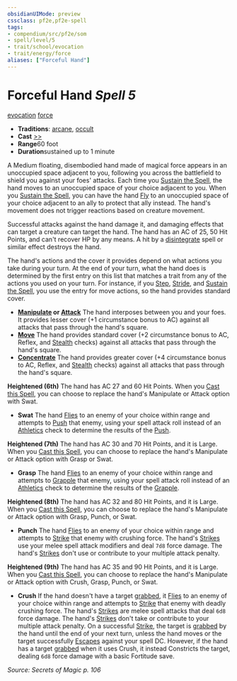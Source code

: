 ```yaml
---
obsidianUIMode: preview
cssclass: pf2e,pf2e-spell
tags:
- compendium/src/pf2e/som
- spell/level/5
- trait/school/evocation
- trait/energy/force
aliases: ["Forceful Hand"]
---
```

# Forceful Hand *Spell 5*   
[evocation](evocation.md)  [force](force.md)  

- **Traditions**: [arcane](arcane.md), [occult](occult.md)
- **Cast** [>>](chapter-9-playing-the-game.md#Actions "Two-Action") 
- **Range**60 foot
- **Duration**sustained up to 1 minute

A Medium floating, disembodied hand made of magical force appears in an unoccupied space adjacent to you, following you across the battlefield to shield you against your foes' attacks. Each time you [Sustain the Spell](sustain-a-spell.md), the hand moves to an unoccupied space of your choice adjacent to you. When you [Sustain the Spell](sustain-a-spell.md), you can have the hand [Fly](rules/actions/fly.md) to an unoccupied space of your choice adjacent to an ally to protect that ally instead. The hand's movement does not trigger reactions based on creature movement.

Successful attacks against the hand damage it, and damaging effects that can target a creature can target the hand. The hand has an AC of 25, 50 Hit Points, and can't recover HP by any means. A hit by a [disintegrate](compendium/spells/disintegrate.md) spell or similar effect destroys the hand.

The hand's actions and the cover it provides depend on what actions you take during your turn. At the end of your turn, what the hand does is determined by the first entry on this list that matches a trait from any of the actions you used on your turn. For instance, if you [Step](step.md), [Stride](stride.md), and [Sustain the Spell](sustain-a-spell.md), you use the entry for move actions, so the hand provides standard cover.

- **[Manipulate](manipulate.md) or [Attack](attack.md)** The hand interposes between you and your foes. It provides lesser cover (+1 circumstance bonus to AC) against all attacks that pass through the hand's square.
- **[Move](move.md)** The hand provides standard cover (+2 circumstance bonus to AC, Reflex, and [Stealth](../skills.md#Stealth) checks) against all attacks that pass through the hand's square.
- **[Concentrate](concentrate.md)** The hand provides greater cover (+4 circumstance bonus to AC, Reflex, and [Stealth](../skills.md#Stealth) checks) against all attacks that pass through the hand's square.

**Heightened (6th)** The hand has AC 27 and 60 Hit Points. When you [Cast this Spell](cast-a-spell.md), you can choose to replace the hand's Manipulate or Attack option with Swat.

- **Swat** The hand [Flies](rules/actions/fly.md) to an enemy of your choice within range and attempts to [Push](rules/actions/shove.md) that enemy, using your spell attack roll instead of an [Athletics](../skills.md#Athletics) check to determine the results of the [Push](rules/actions/shove.md).

**Heightened (7th)** The hand has AC 30 and 70 Hit Points, and it is Large. When you [Cast this Spell](cast-a-spell.md), you can choose to replace the hand's Manipulate or Attack option with Grasp or Swat.

- **Grasp** The hand [Flies](rules/actions/fly.md) to an enemy of your choice within range and attempts to [Grapple](rules/actions/grapple.md) that enemy, using your spell attack roll instead of an [Athletics](../skills.md#Athletics) check to determine the results of the [Grapple](rules/actions/grapple.md).

**Heightened (8th)** The hand has AC 32 and 80 Hit Points, and it is Large. When you [Cast this Spell](cast-a-spell.md), you can choose to replace the hand's Manipulate or Attack option with Grasp, Punch, or Swat.

- **Punch** The hand [Flies](rules/actions/fly.md) to an enemy of your choice within range and attempts to [Strike](strike.md) that enemy with crushing force. The hand's [Strikes](strike.md) use your melee spell attack modifiers and deal `7d8` force damage. The hand's [Strikes](strike.md) don't use or contribute to your multiple attack penalty.

**Heightened (9th)** The hand has AC 35 and 90 Hit Points, and it is Large. When you [Cast this Spell](cast-a-spell.md), you can choose to replace the hand's Manipulate or Attack option with Crush, Grasp, Punch, or Swat.

- **Crush** If the hand doesn't have a target [grabbed](conditions.md#Grabbed), it [Flies](rules/actions/fly.md) to an enemy of your choice within range and attempts to [Strike](strike.md) that enemy with deadly crushing force. The hand's [Strikes](strike.md) are melee spell attacks that deal `6d8` force damage. The hand's [Strikes](strike.md) don't take or contribute to your multiple attack penalty. On a successful [Strike](strike.md), the target is [grabbed](conditions.md#Grabbed) by the hand until the end of your next turn, unless the hand moves or the target successfully [Escapes](escape.md) against your spell DC. However, if the hand has a target [grabbed](conditions.md#Grabbed) when it uses Crush, it instead Constricts the target, dealing `6d8` force damage with a basic Fortitude save.

*Source: Secrets of Magic p. 106*